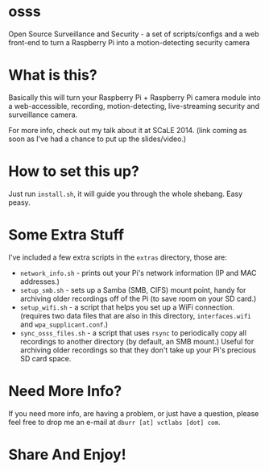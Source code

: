 # osss
Open Source Surveillance and Security - a set of scripts/configs and a web front-end to turn a Raspberry Pi into a motion-detecting security camera

# What is this?

Basically this will turn your Raspberry Pi + Raspberry Pi camera module
into a web-accessible, recording, motion-detecting, live-streaming security
and surveillance camera.

For more info, check out my talk about it at SCaLE 2014.  (link coming
as soon as I've had a chance to put up the slides/video.)

# How to set this up?

Just run `install.sh`, it will guide you through the whole shebang.
Easy peasy.

# Some Extra Stuff

I've included a few extra scripts in the `extras` directory, those are:

* `network_info.sh` - prints out your Pi's network information (IP and MAC
  addresses.)
* `setup_smb.sh` - sets up a Samba (SMB, CIFS) mount point, handy for
  archiving older recordings off of the Pi (to save room on your SD card.)
* `setup_wifi.sh` - a script that helps you set up a WiFi connection.
  (requires two data files that are also in this directory, `interfaces.wifi`
  and `wpa_supplicant.conf`.)
* `sync_osss_files.sh` - a script that uses `rsync` to periodically copy
  all recordings to another directory (by default, an SMB mount.)  Useful
  for archiving older recordings so that they don't take up your Pi's
  precious SD card space.

# Need More Info?

If you need more info, are having a problem, or just have a question, please
feel free to drop me an e-mail at `dburr [at] vctlabs [dot] com`.

# Share And Enjoy!
